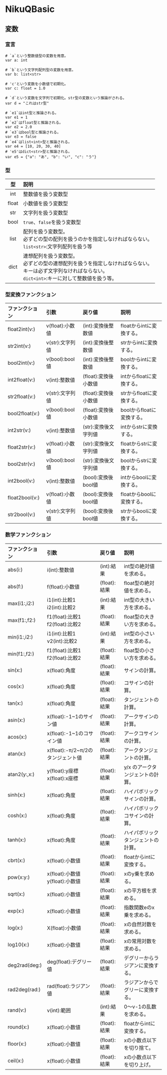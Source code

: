 # NikuQBasic

## 変数

### 宣言

```
# `a`という整数値型の変数を用意。
var a: int

# `b`という文字列配列型の変数を用意。
var b: list<str>

# 'c'という変数を小数値で初期化。
var c: float = 1.0

# `d`という変数を文字列で初期化。str型の変数という推論がされる。
var d = "これはstr型"

# `e1`はint型と推論される。
var e1 = 1
# `e2`はfloat型と推論される。
var e2 = 2.0
# `e3`はbool型と推論される。
var e3 = false
# `e4`はlist<int>型と推論される。
var e4 = [10, 20, 30, 40]
# 'e5'はdict<str>型と推論される。
var e5 = {"a": "あ", "b": "い", "c": "う"}
```

### 型

|型|説明|
|:-:|:--|
|int|整数値を扱う変数型|
|float|小数値を扱う変数型|
|str|文字列を扱う変数型|
|bool|`true`、`false`を扱う変数型|
|list|配列を扱う変数型。<br>必ずどの型の配列を扱うのかを指定しなければならない。<br>`list<str>`:文字列配列を扱う等|
|dict|連想配列を扱う変数型。<br>必ずどの型の連想配列を扱うを指定しなければならない。<br>キーは必ず文字列なければならない。<br>`dict<int>`:キーに対して整数値を扱う等。|

### 型変換ファンクション

|ファンクション|引数|戻り値|説明|
|:--|:--|:--|:--|
|float2int(v:)|v(float):小数値|(int):変換後整数値|floatからintに変換する。|
|str2int(v:)|v(str):文字列値|(int):変換後整数値|strからintに変換する。|
|bool2int(v:)|v(bool):bool値|(int):変換後整数値|boolからintに変換する。|
|int2float(v:)|v(int):整数値|(float):変換後小数値|intからfloatに変換する。|
|str2float(v:)|v(str):文字列値|(float):変換後小数値|strからfloatに変換する。|
|bool2float(v:)|v(bool):bool値|(float):変換後小数値|boolからfloatに変換する。|
|int2str(v:)|v(int):整数値|(str):変換後文字列値|intからstrに変換する。|
|float2str(v:)|v(float):小数値|(str):変換後文字列値|floatからstrに変換する。|
|bool2str(v:)|v(bool):bool値|(str):変換後文字列値|boolからstrに変換する。|
|int2bool(v:)|v(int):整数値|(bool):変換後bool値|intからboolに変換する。|
|float2bool(v:)|v(float):小数値|(bool):変換後bool値|floatからboolに変換する。|
|str2bool(v:)|v(str):文字列値|(bool):変換後bool値|strからboolに変換する。|

### 数学ファンクション

|ファンクション|引数|戻り値|説明|
|:--|:--|:--|:--|
|abs(i:)|i(int):整数値|(int):結果|int型の絶対値を求める。|
|abs(f:)|f(float):小数値|(float):結果|float型の絶対値を求める。|
|max(i1:,i2:)|i1(int):比較1<br>i2(int):比較2|(int):結果|int型の大きい方を求める。|
|max(f1:,f2:)|f1(float):比較1<br>f2(float):比較2|(float):結果|float型の大きい方を求める。|
|min(i1:,i2:)|i1(int):比較1<br>v2(int):比較2|(int):結果|int型の小さい方を求める。|
|min(f1:,f2:)|f1(float):比較1<br>f2(float):比較2|(float):結果|float型の小さい方を求める。|
|sin(x:)|x(float):角度|(float):結果|サインの計算。|
|cos(x:)|x(float):角度|(float):結果|コサインの計算。|
|tan(x:)|x(float):角度|(float):結果|タンジェントの計算。|
|asin(x:)|x(float):-1~1のサイン値|(float):結果|アークサインの計算。|
|acos(x:)|x(float):-1~1のコサイン値|(float):結果|アークコサインの計算。|
|atan(x:)|x(float):-π/2~π/2のタンジェント値|(float):結果|アークタンジェントの計算。|
|atan2(y:,x:)|y(float):y座標<br>x(float):x座標|(float):結果|y/x のアークタンジェントの計算。|
|sinh(x:)|x(float):角度|(float):結果|ハイパボリックサインの計算。|
|cosh(x:)|x(float):角度|(float):結果|ハイパボリックコサインの計算。|
|tanh(x:)|x(float):角度|(float):結果|ハイパボリックタンジェントの計算。|
|cbrt(x:)|x(float):小数値|(float):結果|floatからintに変換する。|
|pow(x:y:)|x(float):小数値<br>y(float):小数値|(float):結果|xのy乗を求める。|
|sqrt(x:)|x(float):小数値|(float):結果|xの平方根を求める。|
|exp(x:)|x(float):小数値|(float):結果|指数関数eのx乗を求める。|
|log(x:)|X(float):小数値|(float):結果|xの自然対数を求める。|
|log10(x:)|x(float):小数値|(float):結果|xの常用対数を求める。|
|deg2rad(deg:)|deg(float):デグリー値|(float):結果|デグリーからラジアンに変換する。|
|rad2deg(rad:)|rad(float):ラジアン値|(float):結果|ラジアンからでグリーに変換する。|
|rand(v:)|v(int):範囲|(int):結果|0〜v-1の乱数を求める。|
|round(x:)|x(float):小数値|(float):結果|floatからintに変換する。|
|floor(x:)|x(float):小数値|(float):結果|xの小数点以下を切り捨て。|
|ceil(x:)|x(float):小数値|(float):結果|xの小数点以下を切り上げ。|
